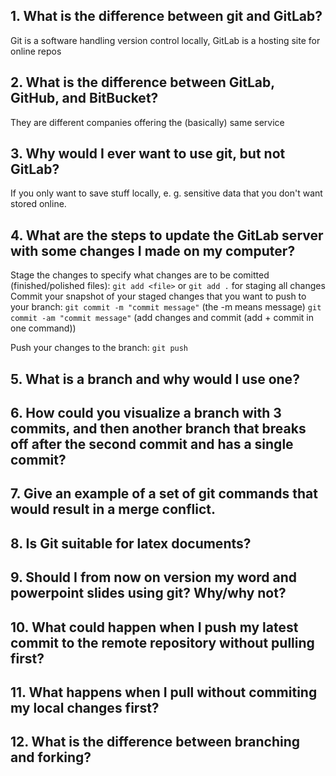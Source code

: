 ## 1.	What is the difference between git and GitLab? 
Git is a software handling version control locally, GitLab is a hosting site for online repos 

## 2.	What is the difference between GitLab, GitHub, and BitBucket?  
They are different companies offering the (basically) same service

## 3.	Why would I ever want to use git, but not GitLab?  
If you only want to save stuff locally, e. g. sensitive data that you don't want stored online. 

## 4.	What are the steps to update the GitLab server with some changes I made on my computer? 
Stage the changes to specify what changes are to be comitted (finished/polished files):
    `git add <file>` or `git add .` for staging all changes
Commit your snapshot of your staged changes that you want to push to your branch:
    `git commit -m "commit message"` (the -m means message)
    `git commit -am "commit message"` (add changes and commit (add + commit in one command))

Push your changes to the branch:
    `git push`

## 5.	What is a branch and why would I use one?  
## 6.	How could you visualize a branch with 3 commits, and then another branch that breaks off after the second commit and has a single commit?  
## 7.	Give an example of a set of git commands that would result in a merge conflict.  
## 8.	Is Git suitable for latex documents?  
## 9.	Should I from now on version my word and powerpoint slides using git? Why/why not?  
## 10.	What could happen when I push my latest commit to the remote repository without pulling first?  
## 11.	What happens when I pull without commiting my local changes first?  
## 12.	What is the difference between branching and forking?